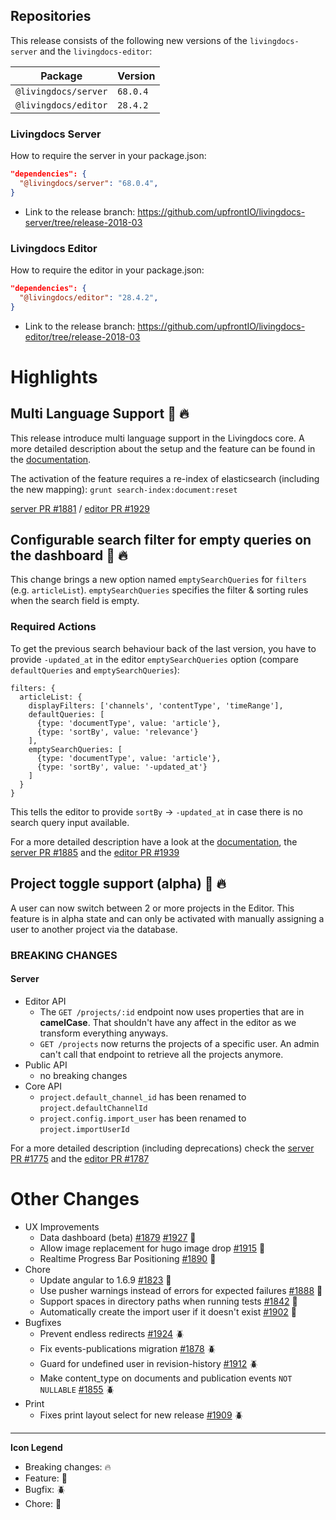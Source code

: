 
## Repositories

This release consists of the following new versions of the `livingdocs-server` and the `livingdocs-editor`:

Package | Version
--- | ---
`@livingdocs/server` | `68.0.4`
`@livingdocs/editor` | `28.4.2`

### Livingdocs Server

How to require the server in your package.json:

```json
"dependencies": {
  "@livingdocs/server": "68.0.4",
}
```

- Link to the release branch:
  https://github.com/upfrontIO/livingdocs-server/tree/release-2018-03

### Livingdocs Editor

How to require the editor in your package.json:

```json
"dependencies": {
  "@livingdocs/editor": "28.4.2",
}
```

- Link to the release branch:
  https://github.com/upfrontIO/livingdocs-editor/tree/release-2018-03

# Highlights

## Multi Language Support :gift: :fire:

This release introduce multi language support in the Livingdocs core. A more detailed description about the setup and the feature can be found in the [documentation](https://docs.livingdocs.io/walkthroughs/setup_multilanguage.html).

The activation of the feature requires a re-index of elasticsearch (including the new mapping): `grunt search-index:document:reset`

[server PR #1881](https://github.com/upfrontIO/livingdocs-server/pull/1881) / [editor PR #1929](https://github.com/upfrontIO/livingdocs-editor/pull/1929)

## Configurable search filter for empty queries on the dashboard :gift: :fire:

This change brings a new option named `emptySearchQueries` for `filters` (e.g. `articleList`). `emptySearchQueries` specifies the filter & sorting rules when the search field is empty.


### Required Actions

To get the previous search behaviour back of the last version, you have to provide `-updated_at` in the editor `emptySearchQueries` option (compare `defaultQueries` and `emptySearchQueries`):
```
filters: {
  articleList: {
    displayFilters: ['channels', 'contentType', 'timeRange'],
    defaultQueries: [
      {type: 'documentType', value: 'article'},
      {type: 'sortBy', value: 'relevance'}
    ],
    emptySearchQueries: [
      {type: 'documentType', value: 'article'},
      {type: 'sortBy', value: '-updated_at'}
    ]
  }
}
```

This tells the editor to provide `sortBy` -> `-updated_at` in case there is no search query input available.


For a more detailed description have a look at the [documentation](https://docs.livingdocs.io/reference-docs/editor-configuration/search-filters.html), the [server PR #1885](https://github.com/upfrontIO/livingdocs-server/pull/1885) and the [editor PR #1939](https://github.com/upfrontIO/livingdocs-editor/pull/1939)


## Project toggle support (alpha) :gift: :fire:

A user can now switch between 2 or more projects in the Editor. This feature is in alpha state and can only be activated with manually assigning a user to another project via the database.

### BREAKING CHANGES

#### Server
* Editor API
  * The `GET /projects/:id` endpoint now uses properties that are in **camelCase**.
   That shouldn't have any affect in the editor as we transform everything anyways.
  * `GET /projects` now returns the projects of a specific user.
    An admin can't call that endpoint to retrieve all the projects anymore.
* Public API
  * no breaking changes
* Core API
  * `project.default_channel_id` has been renamed to `project.defaultChannelId`
  * `project.config.import_user` has been renamed to `project.importUserId`

For a more detailed description (including deprecations) check the [server PR #1775](https://github.com/upfrontIO/livingdocs-server/pull/1775) and the [editor PR #1787](https://github.com/upfrontIO/livingdocs-editor/pull/1787)


# Other Changes

* UX Improvements
  * Data dashboard (beta) [#1879](https://github.com/upfrontIO/livingdocs-server/pull/1879) [#1927](https://github.com/upfrontIO/livingdocs-editor/pull/1927) :gift:
  * Allow image replacement for hugo image drop [#1915](https://github.com/upfrontIO/livingdocs-editor/pull/1915) :gift:
  * Realtime Progress Bar Positioning [#1890](https://github.com/upfrontIO/livingdocs-editor/pull/1890) :wrench:
* Chore
  * Update angular to 1.6.9 [#1823](https://github.com/upfrontIO/livingdocs-editor/pull/1823) :wrench:
  * Use pusher warnings instead of errors for expected failures [#1888](https://github.com/upfrontIO/livingdocs-editor/pull/1888) :wrench:
  * Support spaces in directory paths when running tests [#1842](https://github.com/upfrontIO/livingdocs-server/pull/1842) :wrench:
  * Automatically create the import user if it doesn't exist [#1902](https://github.com/upfrontIO/livingdocs-server/pull/1902) :wrench:
* Bugfixes
  * Prevent endless redirects  [#1924](https://github.com/upfrontIO/livingdocs-editor/pull/1924) :beetle:
  * Fix events-publications migration [#1878](https://github.com/upfrontIO/livingdocs-server/pull/1878) :beetle:
  * Guard for undefined user in revision-history [#1912](https://github.com/upfrontIO/livingdocs-editor/pull/1912) :beetle:
  * Make content_type on documents and publication events `NOT NULLABLE` [#1855](https://github.com/upfrontIO/livingdocs-server/pull/1855) :beetle:
* Print
  * Fixes print layout select for new release [#1909](https://github.com/upfrontIO/livingdocs-editor/pull/1909) :beetle:
---

  **Icon Legend**

  * Breaking changes: :fire:
  * Feature: :gift:
  * Bugfix: :beetle:
  * Chore: :wrench:
